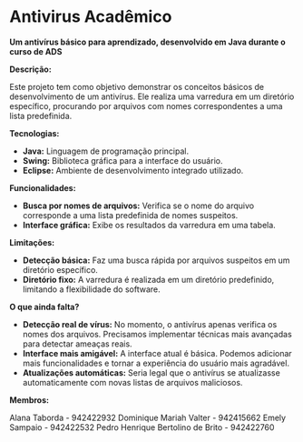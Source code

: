 # Antivirus Acadêmico

**Um antivírus básico para aprendizado, desenvolvido em Java durante o curso de ADS**

**Descrição:**

Este projeto tem como objetivo demonstrar os conceitos básicos de desenvolvimento de um antivírus. Ele realiza uma varredura em um diretório específico, procurando por arquivos com nomes correspondentes a uma lista predefinida. 

**Tecnologias:**

* **Java:** Linguagem de programação principal.
* **Swing:** Biblioteca gráfica para a interface do usuário.
* **Eclipse:** Ambiente de desenvolvimento integrado utilizado.

**Funcionalidades:**

* **Busca por nomes de arquivos:** Verifica se o nome do arquivo corresponde a uma lista predefinida de nomes suspeitos.
* **Interface gráfica:** Exibe os resultados da varredura em uma tabela.

**Limitações:**

* **Detecção básica:** Faz uma busca rápida por arquivos suspeitos em um diretório específico.
* **Diretório fixo:** A varredura é realizada em um diretório predefinido, limitando a flexibilidade do software.

**O que ainda falta?**

* **Detecção real de vírus:** No momento, o antivírus apenas verifica os nomes dos arquivos. Precisamos implementar técnicas mais avançadas para detectar ameaças reais.
* **Interface mais amigável:** A interface atual é básica. Podemos adicionar mais funcionalidades e tornar a experiência do usuário mais agradável.
* **Atualizações automáticas:** Seria legal que o antivírus se atualizasse automaticamente com novas listas de arquivos maliciosos.

**Membros:**
  
Alana Taborda - 942422932
Dominique Mariah Valter - 942415662 
Emely Sampaio - 942422532
Pedro Henrique Bertolino de Brito - 942422760
